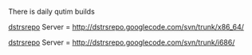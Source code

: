 There is daily qutim builds

[dstrsrepo](dstrsrepo.md)
Server = http://dstrsrepo.googlecode.com/svn/trunk/x86_64/


[dstrsrepo](dstrsrepo.md)
Server = http://dstrsrepo.googlecode.com/svn/trunk/i686/